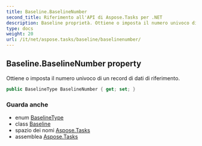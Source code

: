 ```yaml
---
title: Baseline.BaselineNumber
second_title: Riferimento all'API di Aspose.Tasks per .NET
description: Baseline proprietà. Ottiene o imposta il numero univoco di un record di dati di riferimento.
type: docs
weight: 20
url: /it/net/aspose.tasks/baseline/baselinenumber/
---
```

## Baseline.BaselineNumber property

Ottiene o imposta il numero univoco di un record di dati di riferimento.

```csharp
public BaselineType BaselineNumber { get; set; }
```

### Guarda anche

* enum [BaselineType](../../baselinetype/)
* class [Baseline](../)
* spazio dei nomi [Aspose.Tasks](../../baseline/)
* assemblea [Aspose.Tasks](../../../)



